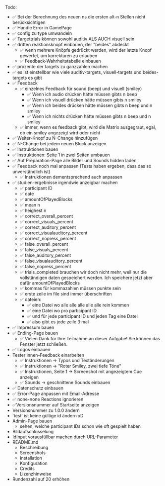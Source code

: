 Todo:

- ✅ Bei der Berechnung des neuen ns die ersten alt-n Stellen nicht berücksichtigen
- ✅ Handle Error in GamePage
- ✅ config zu type umwandeln
- ✅ Targettrials können sowohl auditiv ALS AUCH visuell sein
- ✅ dritten reaktionsknopf einbauen, der "beides" abdeckt
    - ✅ wenn mehrere Knöpfe gedrückt werden, wird der letzte Knopf gewertet, um korrekturen zu erlauben
    - ✅ Feedback-Wahrheitstabelle einbauen
- ✅ prozente der targets zu ganzzahlen machen
- ✅ es ist einstellbar wie viele auditiv-targets, visuell-targets und beides-targets es gibt
- ✅ Feedback
    - ✅ einzelnes Feedback für sound (beep) und visuell (smiley)
        - ✅ Wenn ich audio drücken hätte müssen gibts n beep
        - ✅ Wenn ich visuell drücken hätte müssen gibts n smiley
        - ✅ Wenn ich beides drücken hätte müssen gibts n beep und n smiley
        - ✅ Wenn ich nichts drücken hätte müssen gibts n beep und n smiley
    - ✅ immer, wenn es feedback gibt, wird die Matrix ausgegraut, egal, ob ein smiley angezeigt wird oder nicht
- ✅ Weiter-Knopf zu N-Change hinzufügen
- ✅ N-Change bei jedem neuen Block anzeigen
- ✅ Instruktionen bauen
- ✅ Instruktionen: Seite 1 in zwei Seiten umbauen
- ✅ Auf Preparation-Page alle Bilder und Sounds hidden laden
- ✅ Feedback noch mal anpassen (Tests haben ergeben, dass das so unverständlich ist)
    - ✅ Instruktionen dementsprechend auch anpassen
- ✅ studien-ergebnisse irgendwie anzeigbar machen
    - ✅ participant ID
    - ✅ date
    - ✅ amountOfPlayedBlocks
    - ✅ mean n
    - ✅ heighest n
    - ✅ correct_overall_percent
    - ✅ correct_visuals_percent
    - ✅ correct_auditory_percent
    - ✅ correct_visualauditory_percent
    - ✅ correct_nopress_percent
    - ✅ false_overall_percent
    - ✅ false_visuals_percent
    - ✅ false_auditory_percent
    - ✅ false_visualauditory_percent
    - ✅ false_nopress_percent
    - ✅ trials_completed brauchen wir doch nicht mehr, weil nur die vollständigen daten gespeichert werden. Ich
      speichere jetzt aber dafür amountOfPlayedBlocks
    - ✅ kommas für kommazahlen müssen punkte sein
    - ✅ erste zeile im file sind immer überschriften
    - ✅ dateien:
        - ✅ eine Datei wo alle alle alle alle alle rein kommen
        - ✅ eine Datei wo pro participant ID
        - ✅ und für jede participant ID und jeden Tag eine Datei
        - ✅ also gibt es jede zeile 3 mal
- ✅ Impressum bauen
- ✅ Ending-Page bauen
    - ✅ Vielen Dank für Ihre Teilnahme an dieser Aufgabe! Sie können das Fenster jetzt schließen.
- ✅ Logos einbauen
- Tester:innen-Feedback einarbeiten
    - ✅ Instruktionen → Typos und Textänderungen
    - ✅ Instruktionen → "Roter Smiley, zwei tiefe Töne"
    - ✅ Instruktionen, Seite 1 → Screenshot mit angezeigtem Cue anzeigen
    - ✅ Sounds → geschnittene Sounds einbauen
- ✅ Datenschutz einbauen
- ✅ Error-Page anpassen mit Email-Adresse
- ✅ none-none Reactions ignorieren
- ✅Versionsnummer auf Startseite anzeigen
- Versionsnummer zu 1.0.0 ändern
- 'test' ist keine gültige id ändern xD
- Admin-Page bauen
    - sehen, welche participant IDs schon wie oft gespielt haben
- Bildaufschlüsselung
- IdInput vorausfüllbar machen durch URL-Parameter
- README.md
    - Beschreibung
    - Screenshots
    - Installation
    - Konfiguration
    - Credits
    - Lizenzhinweise
- Rundenzahl auf 20 erhöhen

